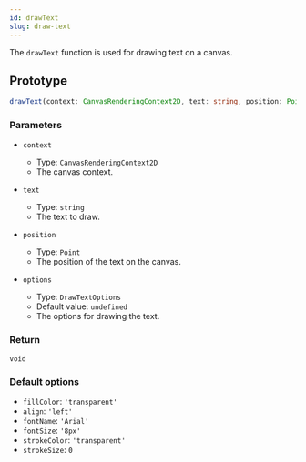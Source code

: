 ```yaml
---
id: drawText
slug: draw-text
---
```


The `drawText` function is used for drawing text on a canvas.

## Prototype

```ts title="prototype"
drawText(context: CanvasRenderingContext2D, text: string, position: Point, options?: DrawTextOptions)
```

### Parameters

- `context`
  - Type: `CanvasRenderingContext2D`
  - The canvas context.

- `text`
  - Type: `string`
  - The text to draw.

- `position`
  - Type: `Point`
  - The position of the text on the canvas.

- `options`
  - Type: `DrawTextOptions`
  - Default value: `undefined`
  - The options for drawing the text.

### Return

`void`

### Default options

- `fillColor`: `'transparent'`
- `align`: `'left'`
- `fontName`: `'Arial'`
- `fontSize`: `'8px'`
- `strokeColor`: `'transparent'`
- `strokeSize`: `0`